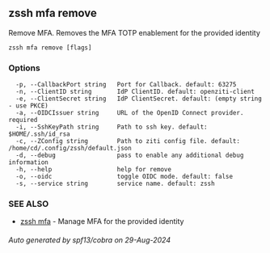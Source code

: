 ## zssh mfa remove

Remove MFA. Removes the MFA TOTP enablement for the provided identity

```
zssh mfa remove [flags]
```

### Options

```
  -p, --CallbackPort string   Port for Callback. default: 63275
  -n, --ClientID string       IdP ClientID. default: openziti-client
  -e, --ClientSecret string   IdP ClientSecret. default: (empty string - use PKCE)
  -a, --OIDCIssuer string     URL of the OpenID Connect provider. required
  -i, --SshKeyPath string     Path to ssh key. default: $HOME/.ssh/id_rsa
  -c, --ZConfig string        Path to ziti config file. default: /home/cd/.config/zssh/default.json
  -d, --debug                 pass to enable any additional debug information
  -h, --help                  help for remove
  -o, --oidc                  toggle OIDC mode. default: false
  -s, --service string        service name. default: zssh
```

### SEE ALSO

* [zssh mfa](../mfa.md)	 - Manage MFA for the provided identity

###### Auto generated by spf13/cobra on 29-Aug-2024
